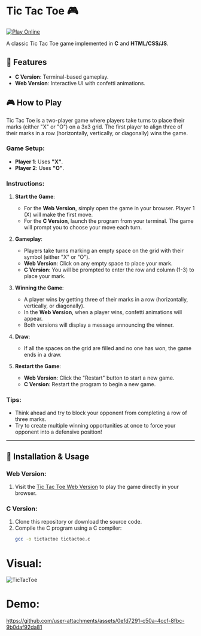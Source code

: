 # Tic Tac Toe 🎮

[![Play Online](https://img.shields.io/badge/Play%20Online-Live%20Demo-brightgreen)](https://sayemuzzamansiam.github.io/Tic-Tac-Toe/Tic-Tac-Toe-Web/)

A classic Tic Tac Toe game implemented in **C** and **HTML/CSS/JS**.


## 🚀 Features
- **C Version**: Terminal-based gameplay.
- **Web Version**: Interactive UI with confetti animations.

## 🎮 How to Play

Tic Tac Toe is a two-player game where players take turns to place their marks (either "X" or "O") on a 3x3 grid. The first player to align three of their marks in a row (horizontally, vertically, or diagonally) wins the game.

### Game Setup:
- **Player 1**: Uses **"X"**.
- **Player 2**: Uses **"O"**.

### Instructions:

1. **Start the Game**:
   - For the **Web Version**, simply open the game in your browser. Player 1 (X) will make the first move.
   - For the **C Version**, launch the program from your terminal. The game will prompt you to choose your move each turn.

2. **Gameplay**:
   - Players take turns marking an empty space on the grid with their symbol (either "X" or "O").
   - **Web Version**: Click on any empty space to place your mark.
   - **C Version**: You will be prompted to enter the row and column (1-3) to place your mark.

3. **Winning the Game**:
   - A player wins by getting three of their marks in a row (horizontally, vertically, or diagonally).
   - In the **Web Version**, when a player wins, confetti animations will appear.
   - Both versions will display a message announcing the winner.

4. **Draw**:
   - If all the spaces on the grid are filled and no one has won, the game ends in a draw.

5. **Restart the Game**:
   - **Web Version**: Click the "Restart" button to start a new game.
   - **C Version**: Restart the program to begin a new game.

### Tips:
- Think ahead and try to block your opponent from completing a row of three marks.
- Try to create multiple winning opportunities at once to force your opponent into a defensive position!

---

## 🚀 Installation & Usage

### Web Version:
1. Visit the [Tic Tac Toe Web Version](https://sayemuzzamansiam.github.io/Tic-Tac-Toe/Tic-Tac-Toe-Web/) to play the game directly in your browser.

### C Version:
1. Clone this repository or download the source code.
2. Compile the C program using a C compiler:
   ```bash
   gcc -o tictactoe tictactoe.c

# Visual:
![TicTacToe](https://github.com/sayemuzzamansiam/Tic-Tac-Toe/blob/main/Tic-Tac-Toe-Web/Images/TicTacToeGame.JPG)

# Demo:

https://github.com/user-attachments/assets/0efd7291-c50a-4ccf-8fbc-9b0daf92da81
